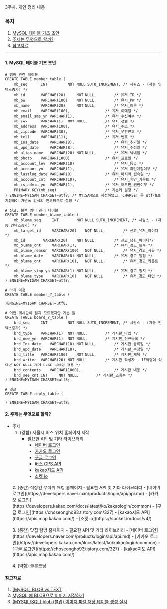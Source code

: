  3주차. 개인 정리 내용

### 목차
1. [MySQL 테이블 기초 초안](https://github.com/WebServiceStudy/WebServiceStudy/blob/main/%EB%AC%B8%EC%84%9C%EA%B4%80%EB%A6%AC/week3/hong/jinhong.md#1-mysql-%ED%85%8C%EC%9D%B4%EB%B8%94-%EA%B8%B0%EC%B4%88-%EC%B4%88%EC%95%88)
2. [주제는 무엇으로 할까?]()
3. [참고자료](https://github.com/WebServiceStudy/WebServiceStudy/blob/main/%EB%AC%B8%EC%84%9C%EA%B4%80%EB%A6%AC/week3/hong/jinhong.md#%EC%B0%B8%EA%B3%A0%EC%9E%90%EB%A3%8C)

---

#### 1. MySQL 테이블 기초 초안
```Mysql
# 멤버 관련 테이블
CREATE TABLE member_table (
	mb_seq  	INT  		NOT NULL SUTO_INCREMENT, /* 시퀀스 - (자동 인덱스증가) */
	mb_id 		VARCHAR(20) 	NOT NULL, 		 /* 유저_ID */
	mb_pw 		VARCHAR(100) 	NOT NULL, 		 /* 유저_PW */
	mb_name 	VARCHAR(20) 	NOT NULL, 		 /* 유저_이름 */
	mb_email	VARCHAR(100),				 /* 유저_이메일 */
	mb_email_sms_yn VARCHAR(1),				 /* 유저_수신여부 */
	mb_sex 		VARCHAR(1) 	NOT NULL, 		 /* 유저_성별 */
	mb_address 	VARCHAR(100), 				 /* 유저_주소 */
	mb_zipcode	VARCHAR(30),				 /* 유저_우편번호 */
	mb_tell 	VARCHAR(11), 				 /* 유저_번호 */
	mb_Ins_date 	VARCHAR(8), 				 /* 유저_추가일 */
	mb_upd_date 	VARCHAR(8), 				 /* 유저_수정일 */
	mb_alias_name	VARCHAR(20)	NOT NULL,		 /* 유저_닉네임 */
	mb_photo	VARCHAR(1000)				 /* 유저_프로필 */
	mb_account_lev 	VARCHAR(10) 				 /* 유저_등급 */
	mb_account_yn 	VARCHAR(1), 				 /* 유저_휴먼계정여부 */
	mb_lastlog_date VARCHAR(8)				 /* 유저_마지막_접속일 */
	mb_account_cnt  VARCHAR(10),				 /* 유저_휴먼_카운트 */
	mb_is_admin_yn 	VARCHAR(1),				 /* 유저_어드민_권한여부 */
	PRIMARY KEY(mb_seq) 					 /* 기본키 설정 */
) ENGINE=MYISAM CHARSET=utf8; /* MYISAM으로 지정하였고, CHARSET 은 utf-8로 지정하여 가변폭 방식의 인코딩으로 설정 */

# 신고, 블랙 멤버 관리 테이블
CREATE TABLE member_blame_table (
	mb_blame_seq	 INT  		NOT NULL SUTO_INCREMENT, /* 시퀀스 - (자동 인덱스증가) */
	mb_target_id	 VARCHAR(20)	NOT NULL,		 /* 신고_유저_아이디*/
	mb_id		 VARCHAR(20)	NOT NULL,		 /* 신고_당한_아이디*/
	mb_blame_cnt	 VARCHAR(1),				 /* 유저_경고_횟수 */
	mb_blame_reason  VARCHAR(100)	NOT NULL,		 /* 유저_경고_사유 */
	mb_blame_date	 VARCHAR(8)	NOT NULL,		 /* 유저_경고_일정 */
	mb_blame_cnt	 VARCHAR(10),	NOT NULL,		 /* 유저_경고_카운트*/
	mb_blame_stop_yn VARCHAR(1)	NOT NULL,		 /* 유저_경고_정지 */
	mb_blame_type	 VARCHAR(10)	NOT NULL	 	 /* 유저_경고_타입 */	
) ENGINE=MYISAM CHARSET=utf8;

# 아직 미정
CREATE TABLE member_?_table (

)ENGINE=MYISAM CHARSET=utf8;

# 어떤 게시판이 될지 모르겠지만 기본 틀
CREATE TABLE board_?_table (
	brd_seq		INT  		NOT NULL SUTO_INCREMENT, /* 시퀀스 - (자동 인덱스증가) */
	brd_type	VARCHAR(1)	NOT NULL,		 /* 게시판_타입 */
	brd_new_yn	VARCHAR(1)	NOT NULL,		 /* 게시판_신규등록 */	
	brd_Ins_date	VARCHAR(18)	NOT NULL,		 /* 게시판_등록일 */
	brd_upd_date	VARCHAR(18),		 		 /* 게시판_수정일 */
	brd_title	VARCHAR(100)	NOT NULL,		 /* 게시판_제목 */
	brd_writer	VARCHAR(20)	NOT NULL,		 /* 게시판_작성자 - IF익명이 있다면 NOT NULL 제거 ELSE 닉네임 적용 */
	brd_contents	VARCHAR(1000),	 			 /* 게시판_내용 */
	brd_see_cnt	INT		NOT NULL,		 /* 게시판_조회수 */
) ENGINE=MYISAM CHARSET=utf8;

# 댓글
CREATE TABLE reply_table (

) ENGINE=MYISAM CHARSET=utf8;
```

#### 2. 주제는 무엇으로 할까?
- 주제
  1. (강함) 서울시 버스 위치 홈페이지 제작
     - 필요한 API 및 기타 라이브러리
       - [네이버 로그인](https://developers.naver.com/products/login/api/api.md)
       - [카카오 로그인](https://developers.kakao.com/docs/latest/ko/kakaologin/common)
       - [구글 로그인](https://choseongho93.tistory.com/327)
       - [버스 GPS API](http://api.bus.go.kr/) 
       - [kakao지도 API](https://apis.map.kakao.com/)
       - [소켓 io](https://socket.io/docs/v4/)      
    <br/>
  2. (중간) 직장인 무작위 매칭 홈페이지 
     - 필요한 API 및 기타 라이브러리
       - [네이버 로그인](https://developers.naver.com/products/login/api/api.md)
       - [카카오 로그인](https://developers.kakao.com/docs/latest/ko/kakaologin/common)
       - [구글 로그인](https://choseongho93.tistory.com/327)
       - [kakao지도 API](https://apis.map.kakao.com/)  
       - [소켓 io](https://socket.io/docs/v4/)
    <br/><br/>
  3. (중간) 맛집 탐방 홈페이지
     - 필요한 API 및 기타 라이브러리
       - [네이버 로그인](https://developers.naver.com/products/login/api/api.md)
       - [카카오 로그인](https://developers.kakao.com/docs/latest/ko/kakaologin/common)
       - [구글 로그인](https://choseongho93.tistory.com/327)
       - [kakao지도 API](https://apis.map.kakao.com/)
     <br/><br/>  
  4. (약함) 클론코딩
    


#### 참고자료
1. [[MySQL] BLOB vs TEXT](https://m.blog.naver.com/PostView.naver?isHttpsRedirect=true&blogId=sory1008&logNo=2209322494500)
2. [MySQL 에 BLOB으로 이미지 저장하기](https://salix97.tistory.com/181)
3. [(MYSQL/SQL) blob (블랍) 이미지 파일 저장 테이블 생성 실시](https://kkh0977.tistory.com/2014)

